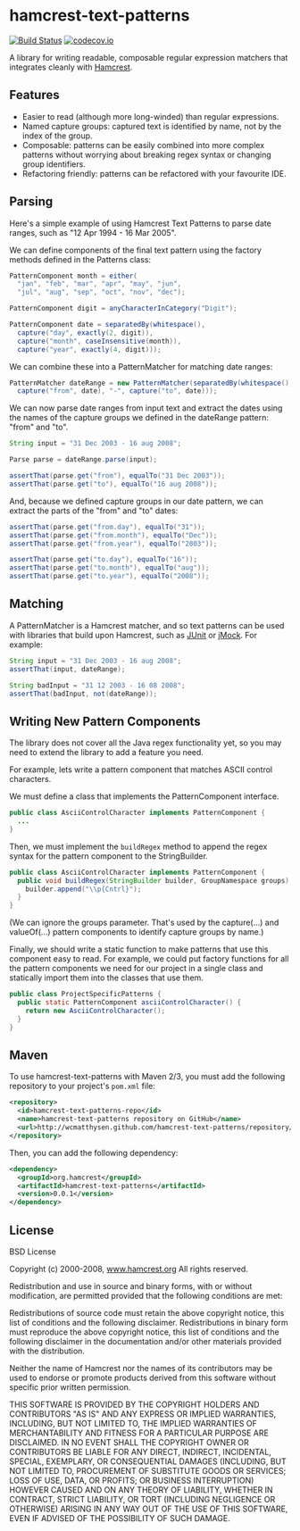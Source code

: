 hamcrest-text-patterns
======================
[![Build Status](https://api.travis-ci.org/unix-junkie/hamcrest-text-patterns.png?branch=master)](https://travis-ci.org/unix-junkie/hamcrest-text-patterns)
[![codecov.io](http://codecov.io/github/unix-junkie/hamcrest-text-patterns/coverage.svg?branch=master)](http://codecov.io/github/unix-junkie/hamcrest-text-patterns?branch=master)

A library for writing readable, composable regular expression matchers that integrates cleanly with [Hamcrest](http://code.google.com/p/hamcrest/).

Features
--------
* Easier to read (although more long-winded) than regular expressions.
* Named capture groups: captured text is identified by name, not by the index of the group.
* Composable: patterns can be easily combined into more complex patterns without worrying about breaking regex syntax or changing group identifiers.
* Refactoring friendly: patterns can be refactored with your favourite IDE.

Parsing
-------
Here's a simple example of using Hamcrest Text Patterns to parse date ranges, such as "12 Apr 1994 - 16 Mar 2005".

We can define components of the final text pattern using the factory methods defined in the Patterns class:

```java
PatternComponent month = either(
  "jan", "feb", "mar", "apr", "may", "jun", 
  "jul", "aug", "sep", "oct", "nov", "dec");

PatternComponent digit = anyCharacterInCategory("Digit");

PatternComponent date = separatedBy(whitespace(),
  capture("day", exactly(2, digit)), 
  capture("month", caseInsensitive(month)), 
  capture("year", exactly(4, digit)));
```

We can combine these into a PatternMatcher for matching date ranges:

```java
PatternMatcher dateRange = new PatternMatcher(separatedBy(whitespace(),
  capture("from", date), "-", capture("to", date)));
```

We can now parse date ranges from input text and extract the dates using the names of the capture groups we defined in the dateRange pattern: "from" and "to".

```java
String input = "31 Dec 2003 - 16 aug 2008";

Parse parse = dateRange.parse(input);

assertThat(parse.get("from"), equalTo("31 Dec 2003"));
assertThat(parse.get("to"), equalTo("16 aug 2008"));
```

And, because we defined capture groups in our date pattern, we can extract the parts of the "from" and "to" dates:

```java
assertThat(parse.get("from.day"), equalTo("31"));
assertThat(parse.get("from.month"), equalTo("Dec"));
assertThat(parse.get("from.year"), equalTo("2003"));

assertThat(parse.get("to.day"), equalTo("16"));
assertThat(parse.get("to.month"), equalTo("aug"));
assertThat(parse.get("to.year"), equalTo("2008"));
```

Matching
--------
A PatternMatcher is a Hamcrest matcher, and so text patterns can be used with libraries that build upon Hamcrest, such as [JUnit](http://www.junit.org/) or [jMock](http://www.jmock.org/). For example:

```java
String input = "31 Dec 2003 - 16 aug 2008";
assertThat(input, dateRange);

String badInput = "31 12 2003 - 16 08 2008";
assertThat(badInput, not(dateRange));
```

Writing New Pattern Components
------------------------------
The library does not cover all the Java regex functionality yet, so you may need to extend the library to add a feature you need.

For example, lets write a pattern component that matches ASCII control characters.

We must define a class that implements the PatternComponent interface.

```java
public class AsciiControlCharacter implements PatternComponent {
  ...
}
```

Then, we must implement the `buildRegex` method to append the regex syntax for the pattern component to the StringBuilder.

```java
public class AsciiControlCharacter implements PatternComponent {
  public void buildRegex(StringBuilder builder, GroupNamespace groups) {
    builder.append("\\p{Cntrl}");
  }
}
```

(We can ignore the groups parameter. That's used by the capture(...) and valueOf(...) pattern components to identify capture groups by name.)

Finally, we should write a static function to make patterns that use this component easy to read. For example, we could put factory functions for all the pattern components we need for our project in a single class and statically import them into the classes that use them.

```java
public class ProjectSpecificPatterns {
  public static PatternComponent asciiControlCharacter() {
    return new AsciiControlCharacter();
  }
}
```

Maven
-----
To use hamcrest-text-patterns with Maven 2/3, you must add the following repository to your project's `pom.xml` file:

```xml
<repository>
  <id>hamcrest-text-patterns-repo</id>
  <name>hamcrest-text-patterns repository on GitHub</name>
  <url>http://wcmatthysen.github.com/hamcrest-text-patterns/repository/</url>
</repository>
```

Then, you can add the following dependency:

```xml
<dependency>
  <groupId>org.hamcrest</groupId>
  <artifactId>hamcrest-text-patterns</artifactId>
  <version>0.0.1</version>
</dependency>
```

License
-------
BSD License

Copyright (c) 2000-2008, www.hamcrest.org
All rights reserved.

Redistribution and use in source and binary forms, with or without
modification, are permitted provided that the following conditions are met:

Redistributions of source code must retain the above copyright notice, this list of
conditions and the following disclaimer. Redistributions in binary form must reproduce
the above copyright notice, this list of conditions and the following disclaimer in
the documentation and/or other materials provided with the distribution.

Neither the name of Hamcrest nor the names of its contributors may be used to endorse
or promote products derived from this software without specific prior written
permission.

THIS SOFTWARE IS PROVIDED BY THE COPYRIGHT HOLDERS AND CONTRIBUTORS "AS IS" AND ANY
EXPRESS OR IMPLIED WARRANTIES, INCLUDING, BUT NOT LIMITED TO, THE IMPLIED WARRANTIES
OF MERCHANTABILITY AND FITNESS FOR A PARTICULAR PURPOSE ARE DISCLAIMED. IN NO EVENT
SHALL THE COPYRIGHT OWNER OR CONTRIBUTORS BE LIABLE FOR ANY DIRECT, INDIRECT,
INCIDENTAL, SPECIAL, EXEMPLARY, OR CONSEQUENTIAL DAMAGES (INCLUDING, BUT NOT LIMITED
TO, PROCUREMENT OF SUBSTITUTE GOODS OR SERVICES; LOSS OF USE, DATA, OR PROFITS; OR
BUSINESS INTERRUPTION) HOWEVER CAUSED AND ON ANY THEORY OF LIABILITY, WHETHER IN
CONTRACT, STRICT LIABILITY, OR TORT (INCLUDING NEGLIGENCE OR OTHERWISE) ARISING IN ANY
WAY OUT OF THE USE OF THIS SOFTWARE, EVEN IF ADVISED OF THE POSSIBILITY OF SUCH
DAMAGE.
